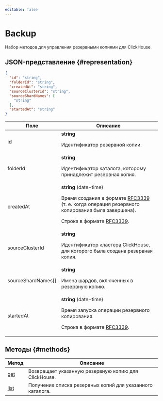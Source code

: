 ```yaml
---
editable: false
---
```


# Backup
Набор методов для управления резервными копиями для ClickHouse.
## JSON-представление {#representation}
```json 
{
  "id": "string",
  "folderId": "string",
  "createdAt": "string",
  "sourceClusterId": "string",
  "sourceShardNames": [
    "string"
  ],
  "startedAt": "string"
}
```
 
Поле | Описание
--- | ---
id | **string**<br><p>Идентификатор резервной копии.</p> 
folderId | **string**<br><p>Идентификатор каталога, которому принадлежит резервная копия.</p> 
createdAt | **string** (date-time)<br><p>Время создания в формате <a href="https://www.ietf.org/rfc/rfc3339.txt">RFC3339</a> (т. е. когда операция резервного копирования была завершена).</p> <p>Строка в формате <a href="https://www.ietf.org/rfc/rfc3339.txt">RFC3339</a>.</p> 
sourceClusterId | **string**<br><p>Идентификатор кластера ClickHouse, для которого была создана резервная копия.</p> 
sourceShardNames[] | **string**<br><p>Имена шардов, включенных в резервную копию.</p> 
startedAt | **string** (date-time)<br><p>Время запуска операции резервного копирования.</p> <p>Строка в формате <a href="https://www.ietf.org/rfc/rfc3339.txt">RFC3339</a>.</p> 

## Методы {#methods}
Метод | Описание
--- | ---
[get](get.md) | Возвращает указанную резервную копию для ClickHouse.
[list](list.md) | Получение списка резервных копий для указанного каталога.